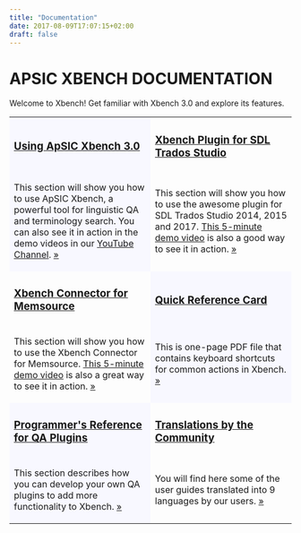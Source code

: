 ```yaml
---
title: "Documentation"
date: 2017-08-09T17:07:15+02:00
draft: false
---
```

# APSIC XBENCH DOCUMENTATION

Welcome to Xbench! Get familiar with Xbench 3.0 and explore its features.

<table>
<tr>
<td width="50%" style="background-color:GhostWhite">
<h3><a href="/user-guide/overview/">Using ApSIC Xbench 3.0</a></h3>
</td>
<td>
<h3><a href="/plugin-studio/overview/">Xbench Plugin for SDL Trados Studio</a></h3>
</td>
</tr>
<tr>
<td width="50%" style="background-color:GhostWhite">
<p>This section will show you how to use ApSIC Xbench, a powerful tool for linguistic QA and terminology search. You can also see it in action in the demo videos in our <a href="https://www.youtube.com/xbenchdotnet">YouTube Channel</a>. <a href="/user-guide/overview/">»</a></p>
</td>
<td>
<p>This section will show you how to use the awesome plugin for SDL Trados Studio 2014, 2015 and 2017. <a href="https://www.youtube.com/watch?v=daWkATVCkvg">This 5-minute demo video</a> is also a good way to see it in action. <a href="/plugin-studio/overview/">»</a></p>
</td>
</tr>
<tr>
<td width="50%">
<h3><a href="/connector-memsource/overview/">Xbench Connector for Memsource</a></h3>
</td>
<td style="background-color:GhostWhite">
<h3><a href="https://download.xbench.net/ApSIC.Xbench.3.0.QuickReferenceCard.EN.pdf">Quick Reference Card</a></h3>
</td>
</tr>
<tr>
<td width="50%">
<p>This section will show you how to use the Xbench Connector for Memsource. <a href="https://www.youtube.com/watch?v=TDEM1oXH8D4">This 5-minute demo video</a> is also a great way to see it in action. <a href="/connector-memsource/overview/">»</a></p>
</td>
<td style="background-color:GhostWhite">
<p>This is one-page PDF file that contains keyboard shortcuts for common actions in Xbench. <a href="https://download.xbench.net/ApSIC.Xbench.3.0.QuickReferenceCard.EN.pdf">»</a></p>
</td>
</tr>
<tr>
<td style="background-color:GhostWhite">
<h3><a href="/programmer-reference-qa-plugins/implementation-guidelines">Programmer's Reference for QA Plugins</a></h3>
</td>
<td>
<h3><a href="/community-translations/">Translations by the Community</a></h3>
</td>
</tr>
<tr>
<td width="50%" style="background-color:GhostWhite">
<p>This section describes how you can develop your own QA plugins to add more functionality to Xbench. <a href="/programmer-reference-qa-plugins/implementation-guidelines">»</a></p>
</td>
<td>
<p>You will find here some of the user guides translated into 9 languages by our users.  <a href="/community-translations/">»</a></p>
</td>
</tr>
</table>
